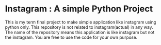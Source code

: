 # Instagram : A simple Python Project
 This is my term final project to make simple application like instagram using python only. This repository is not related to instagram(actual) in any way. The name of the repository means this application is like instagram but not the instagram. You are free to use the code for your own purpose.
